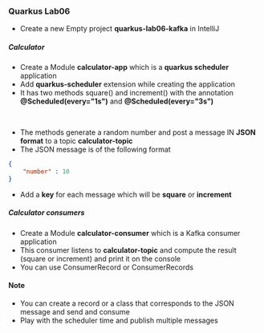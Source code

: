 ### Quarkus Lab06

* Create a new Empty project __quarkus-lab06-kafka__ in IntelliJ

#####  Calculator

* Create a Module __calculator-app__ which is a **quarkus scheduler** application
* Add **quarkus-scheduler** extension while creating the application
* It has two methods square() and increment() with the annotation **@Scheduled(every="1s")** and **@Scheduled(every="3s")**
<br/>

* The methods generate a random number and post a message IN **JSON format** to a topic **calculator-topic**
* The JSON message is of the following format 

``` json
{
	"number" : 10
}
```

* Add a **key** for each message which will be **square** or **increment**


##### Calculator consumers

* Create a Module __calculator-consumer__ which is a Kafka consumer application
* This consumer listens to **calculator-topic** and compute the result (square or increment) and print it on the console
* You can use ConsumerRecord or ConsumerRecords

#### Note

* You can create a record or a class that corresponds to the JSON message and send and consume
* Play with the scheduler time and publish multiple messages
